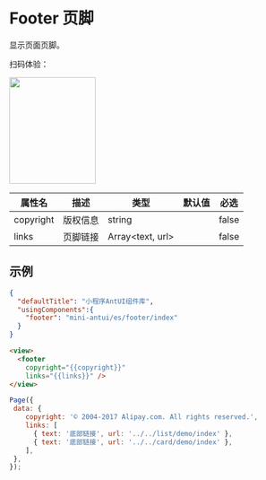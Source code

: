 # Footer 页脚

显示页面页脚。

扫码体验：

<img src="https://gw.alipayobjects.com/zos/rmsportal/EdfgZYAQrrlpnqQKGMqa.jpeg" width="154" height="190" />


| 属性名 | 描述 | 类型 | 默认值 | 必选 |
|----|----|----|----|----|
| copyright | 版权信息 | string |  | false |
| links | 页脚链接 | Array<text, url> |  | false |

## 示例

```json
{
  "defaultTitle": "小程序AntUI组件库",
  "usingComponents":{
    "footer": "mini-antui/es/footer/index"
  }
}
```

```html
<view>
  <footer
    copyright="{{copyright}}"
    links="{{links}}" />
</view>
```

```javascript
Page({
 data: {
    copyright: '© 2004-2017 Alipay.com. All rights reserved.',
    links: [
      { text: '底部链接', url: '../../list/demo/index' },
      { text: '底部链接', url: '../../card/demo/index' },
    ],
 },
});
```

